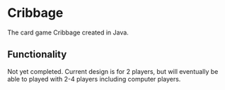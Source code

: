 # Cribbage
The card game Cribbage created in Java.

## Functionality
Not yet completed.
Current design is for 2 players, but will eventually be able to played with 2-4 players including computer players.